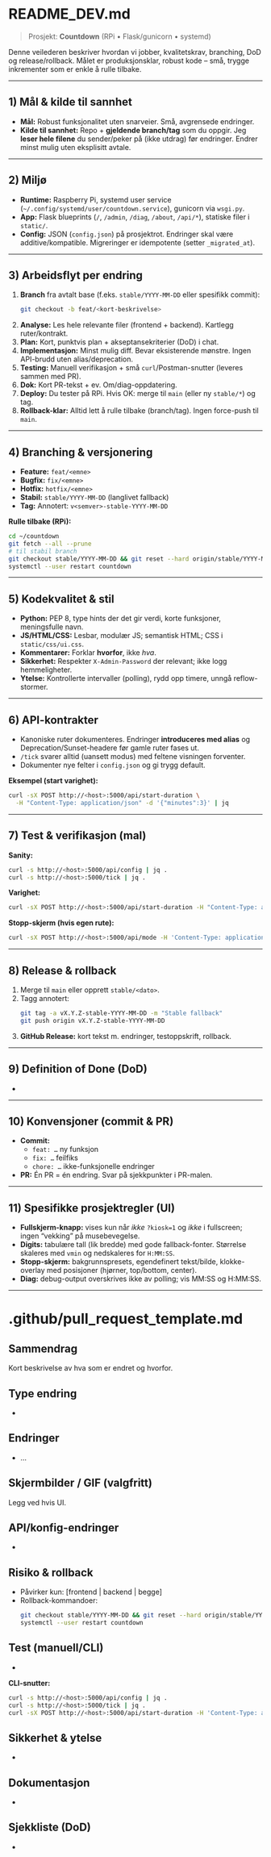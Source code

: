 # README\_DEV.md

> Prosjekt: **Countdown** (RPi • Flask/gunicorn • systemd)

Denne veilederen beskriver hvordan vi jobber, kvalitetskrav, branching, DoD og release/rollback. Målet er produksjonsklar, robust kode – små, trygge inkrementer som er enkle å rulle tilbake.

---

## 1) Mål & kilde til sannhet

- **Mål:** Robust funksjonalitet uten snarveier. Små, avgrensede endringer.
- **Kilde til sannhet:** Repo + **gjeldende branch/tag** som du oppgir. Jeg **leser hele filene** du sender/peker på (ikke utdrag) før endringer. Endrer minst mulig uten eksplisitt avtale.

---

## 2) Miljø

- **Runtime:** Raspberry Pi, systemd user service (`~/.config/systemd/user/countdown.service`), gunicorn via `wsgi.py`.
- **App:** Flask blueprints (`/`, `/admin`, `/diag`, `/about`, `/api/*`), statiske filer i `static/`.
- **Config:** JSON (`config.json`) på prosjektrot. Endringer skal være additive/kompatible. Migreringer er idempotente (setter `_migrated_at`).

---

## 3) Arbeidsflyt per endring

1. **Branch** fra avtalt base (f.eks. `stable/YYYY-MM-DD` eller spesifikk commit):
   ```bash
   git checkout -b feat/<kort-beskrivelse>
   ```
2. **Analyse:** Les hele relevante filer (frontend + backend). Kartlegg ruter/kontrakt.
3. **Plan:** Kort, punktvis plan + akseptansekriterier (DoD) i chat.
4. **Implementasjon:** Minst mulig diff. Bevar eksisterende mønstre. Ingen API-brudd uten alias/deprecation.
5. **Testing:** Manuell verifikasjon + små `curl`/Postman-snutter (leveres sammen med PR).
6. **Dok:** Kort PR-tekst + ev. Om/diag-oppdatering.
7. **Deploy:** Du tester på RPi. Hvis OK: merge til `main` (eller ny `stable/*`) og tag.
8. **Rollback-klar:** Alltid lett å rulle tilbake (branch/tag). Ingen force-push til `main`.

---

## 4) Branching & versjonering

- **Feature:** `feat/<emne>`
- **Bugfix:** `fix/<emne>`
- **Hotfix:** `hotfix/<emne>`
- **Stabil:** `stable/YYYY-MM-DD` (langlivet fallback)
- **Tag:** Annotert: `v<semver>-stable-YYYY-MM-DD`

**Rulle tilbake (RPi):**

```bash
cd ~/countdown
git fetch --all --prune
# til stabil branch
git checkout stable/YYYY-MM-DD && git reset --hard origin/stable/YYYY-MM-DD
systemctl --user restart countdown
```

---

## 5) Kodekvalitet & stil

- **Python:** PEP 8, type hints der det gir verdi, korte funksjoner, meningsfulle navn.
- **JS/HTML/CSS:** Lesbar, modulær JS; semantisk HTML; CSS i `static/css/ui.css`.
- **Kommentarer:** Forklar **hvorfor**, ikke *hva*.
- **Sikkerhet:** Respekter `X-Admin-Password` der relevant; ikke logg hemmeligheter.
- **Ytelse:** Kontrollerte intervaller (polling), rydd opp timere, unngå reflow-stormer.

---

## 6) API-kontrakter

- Kanoniske ruter dokumenteres. Endringer **introduceres med alias** og Deprecation/Sunset-headere før gamle ruter fases ut.
- `/tick` svarer alltid (uansett modus) med feltene visningen forventer.
- Dokumenter nye felter i `config.json` og gi trygg default.

**Eksempel (start varighet):**

```bash
curl -sX POST http://<host>:5000/api/start-duration \
  -H "Content-Type: application/json" -d '{"minutes":3}' | jq
```

---

## 7) Test & verifikasjon (mal)

**Sanity:**

```bash
curl -s http://<host>:5000/api/config | jq .
curl -s http://<host>:5000/tick | jq .
```

**Varighet:**

```bash
curl -sX POST http://<host>:5000/api/start-duration -H "Content-Type: application/json" -d '{"minutes":2}' | jq '.ok,.config.mode,.tick.signed_display_ms'
```

**Stopp-skjerm (hvis egen rute):**

```bash
curl -sX POST http://<host>:5000/api/mode -H 'Content-Type: application/json' -d '{"mode":"screen"}'
```

---

## 8) Release & rollback

1. Merge til `main` eller opprett `stable/<dato>`.
2. Tagg annotert:
   ```bash
   git tag -a vX.Y.Z-stable-YYYY-MM-DD -m "Stable fallback"
   git push origin vX.Y.Z-stable-YYYY-MM-DD
   ```
3. **GitHub Release:** kort tekst m. endringer, testoppskrift, rollback.

---

## 9) Definition of Done (DoD)

-

---

## 10) Konvensjoner (commit & PR)

- **Commit:**
  - `feat: …` ny funksjon
  - `fix: …` feilfiks
  - `chore: …` ikke-funksjonelle endringer
- **PR:** Én PR = én endring. Svar på sjekkpunkter i PR-malen.

---

## 11) Spesifikke prosjektregler (UI)

- **Fullskjerm-knapp:** vises kun når *ikke* `?kiosk=1` og *ikke* i fullscreen; ingen “vekking” på musebevegelse.
- **Digits:** tabulære tall (lik bredde) med gode fallback-fonter. Størrelse skaleres med `vmin` og nedskaleres for `H:MM:SS`.
- **Stopp-skjerm:** bakgrunnspresets, egendefinert tekst/bilde, klokke-overlay med posisjoner (hjørner, top/bottom, center).
- **Diag:** debug-output overskrives ikke av polling; vis MM\:SS og H\:MM\:SS.

---

# .github/pull\_request\_template.md

## Sammendrag

Kort beskrivelse av hva som er endret og hvorfor.

## Type endring

-

## Endringer

- …

## Skjermbilder / GIF (valgfritt)

Legg ved hvis UI.

## API/konfig-endringer

-

## Risiko & rollback

- Påvirker kun: [frontend | backend | begge]
- Rollback-kommandoer:
  ```bash
  git checkout stable/YYYY-MM-DD && git reset --hard origin/stable/YYYY-MM-DD
  systemctl --user restart countdown
  ```

## Test (manuell/CLI)

-

**CLI-snutter:**

```bash
curl -s http://<host>:5000/api/config | jq .
curl -s http://<host>:5000/tick | jq .
curl -sX POST http://<host>:5000/api/start-duration -H 'Content-Type: application/json' -d '{"minutes":2}' | jq .
```

## Sikkerhet & ytelse

-

## Dokumentasjon

-

## Sjekkliste (DoD)

-


